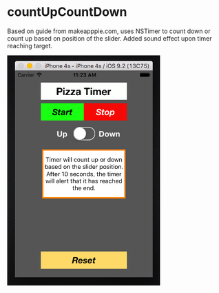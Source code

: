 # countUpCountDown

Based on guide from makeapppie.com, uses NSTimer to count down or count up based on position of the slider. Added sound effect upon timer reaching target.

![Alt text](https://github.com/blackCodeMatters/countUpCountDown/blob/master/pizzaTimer.png)
